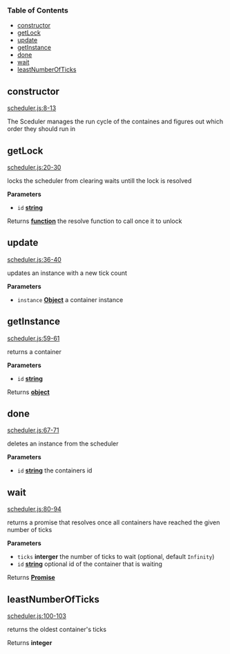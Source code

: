 <!-- Generated by documentation.js. Update this documentation by updating the source code. -->

### Table of Contents

-   [constructor](#constructor)
-   [getLock](#getlock)
-   [update](#update)
-   [getInstance](#getinstance)
-   [done](#done)
-   [wait](#wait)
-   [leastNumberOfTicks](#leastnumberofticks)

## constructor

[scheduler.js:8-13](https://github.com/primea/js-primea-hypervisor/blob/add087e94722a8b77695d21eca754a562d7e79f5/scheduler.js#L8-L13 "Source code on GitHub")

The Sceduler manages the run cycle of the containes and figures out which
order they should run in

## getLock

[scheduler.js:20-30](https://github.com/primea/js-primea-hypervisor/blob/add087e94722a8b77695d21eca754a562d7e79f5/scheduler.js#L20-L30 "Source code on GitHub")

locks the scheduler from clearing waits untill the lock is resolved

**Parameters**

-   `id` **[string](https://developer.mozilla.org/en-US/docs/Web/JavaScript/Reference/Global_Objects/String)** 

Returns **[function](https://developer.mozilla.org/en-US/docs/Web/JavaScript/Reference/Statements/function)** the resolve function to call once it to unlock

## update

[scheduler.js:36-40](https://github.com/primea/js-primea-hypervisor/blob/add087e94722a8b77695d21eca754a562d7e79f5/scheduler.js#L36-L40 "Source code on GitHub")

updates an instance with a new tick count

**Parameters**

-   `instance` **[Object](https://developer.mozilla.org/en-US/docs/Web/JavaScript/Reference/Global_Objects/Object)** a container instance

## getInstance

[scheduler.js:59-61](https://github.com/primea/js-primea-hypervisor/blob/add087e94722a8b77695d21eca754a562d7e79f5/scheduler.js#L59-L61 "Source code on GitHub")

returns a container

**Parameters**

-   `id` **[string](https://developer.mozilla.org/en-US/docs/Web/JavaScript/Reference/Global_Objects/String)** 

Returns **[object](https://developer.mozilla.org/en-US/docs/Web/JavaScript/Reference/Global_Objects/Object)** 

## done

[scheduler.js:67-71](https://github.com/primea/js-primea-hypervisor/blob/add087e94722a8b77695d21eca754a562d7e79f5/scheduler.js#L67-L71 "Source code on GitHub")

deletes an instance from the scheduler

**Parameters**

-   `id` **[string](https://developer.mozilla.org/en-US/docs/Web/JavaScript/Reference/Global_Objects/String)** the containers id

## wait

[scheduler.js:80-94](https://github.com/primea/js-primea-hypervisor/blob/add087e94722a8b77695d21eca754a562d7e79f5/scheduler.js#L80-L94 "Source code on GitHub")

returns a promise that resolves once all containers have reached the given
number of ticks

**Parameters**

-   `ticks` **interger** the number of ticks to wait (optional, default `Infinity`)
-   `id` **[string](https://developer.mozilla.org/en-US/docs/Web/JavaScript/Reference/Global_Objects/String)** optional id of the container that is waiting

Returns **[Promise](https://developer.mozilla.org/en-US/docs/Web/JavaScript/Reference/Global_Objects/Promise)** 

## leastNumberOfTicks

[scheduler.js:100-103](https://github.com/primea/js-primea-hypervisor/blob/add087e94722a8b77695d21eca754a562d7e79f5/scheduler.js#L100-L103 "Source code on GitHub")

returns the oldest container's ticks

Returns **integer** 
